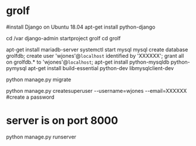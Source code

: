 # grolf
#install Django on Ubuntu 18.04
apt-get install python-django

cd /var
django-admin startproject grolf
cd grolf

apt-get install mariadb-server
systemctl start mysql
mysql
create database grolfdb;
create user 'wjones'@`localhost` identified by 'XXXXXX';
grant all on grolfdb.* to 'wjones'@`localhost`;
apt-get install python-mysqldb python-pymysql
apt-get install build-essential python-dev libmysqlclient-dev

python manage.py migrate

python manage.py createsuperuser --username=wjones --email=XXXXXX
#create a password

# server is on port 8000
python manage.py runserver
